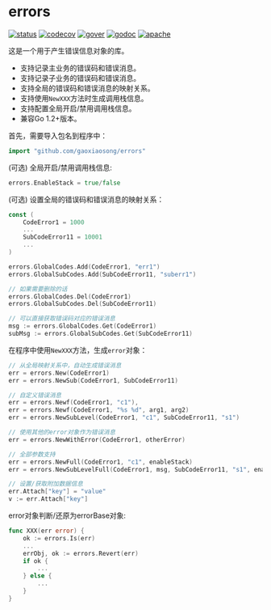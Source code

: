 # errors

[![status](https://github.com/gaoxiaosong/errors/actions/workflows/go.yml/badge.svg?branch=master)](https://github.com/gaoxiaosong/errors/actions/workflows/go.yml)
[![codecov](https://codecov.io/gh/gaoxiaosong/errors/branch/master/graph/badge.svg?token=AOXNUDXAS7)](https://codecov.io/gh/gaoxiaosong/errors)
[![gover](https://img.shields.io/badge/Go-v1.2+-blue)](https://go.dev/)
[![godoc](https://pkg.go.dev/badge/github.com/gaoxiaosong/errors?status.svg)](https://pkg.go.dev/github.com/gaoxiaosong/errors)
[![apache](https://img.shields.io/badge/License-Apache%202-blue.svg)](https://opensource.org/licenses/Apache-2.0)

这是一个用于产生错误信息对象的库。

* 支持记录主业务的错误码和错误消息。
* 支持记录子业务的错误码和错误消息。
* 支持全局的错误码和错误消息的映射关系。
* 支持使用`NewXXX`方法时生成调用栈信息。
* 支持配置全局开启/禁用调用栈信息。
* 兼容Go 1.2+版本。

首先，需要导入包名到程序中：

```go
import "github.com/gaoxiaosong/errors"
```

(可选) 全局开启/禁用调用栈信息:

```go
errors.EnableStack = true/false
```

(可选) 设置全局的错误码和错误消息的映射关系：

```go
const (
    CodeError1 = 1000
    ...
    SubCodeError11 = 10001
    ...
)

errors.GlobalCodes.Add(CodeError1, "err1")
errors.GlobalSubCodes.Add(SubCodeError11, "suberr1")

// 如果需要删除的话
errors.GlobalCodes.Del(CodeError1)
errors.GlobalSubCodes.Del(SubCodeError11)

// 可以直接获取错误码对应的错误消息
msg := errors.GlobalCodes.Get(CodeError1)
subMsg := errors.GlobalSubCodes.Get(SubCodeError11)
```

在程序中使用`NewXXX`方法，生成`error`对象：

```go
// 从全局映射关系中，自动生成错误消息
err = errors.New(CodeError1)
err = errors.NewSub(CodeError1, SubCodeError11)

// 自定义错误消息
err = errors.Newf(CodeError1, "c1"),
err = errors.Newf(CodeError1, "%s %d", arg1, arg2)
err = errors.NewSubLevel(CodeError1, "c1", SubCodeError11, "s1")

// 使用其他的error对象作为错误消息
err = errors.NewWithError(CodeError1, otherError)

// 全部参数支持
err = errors.NewFull(CodeError1, "c1", enableStack)
err = errors.NewSubLevelFull(CodeError1, msg, SubCodeError11, "s1", enableStack)

// 设置/获取附加数据信息
err.Attach["key"] = "value"
v := err.Attach["key"]
```

error对象判断/还原为errorBase对象:

```go
func XXX(err error) {
    ok := errors.Is(err)
    ...
    errObj, ok := errors.Revert(err)
    if ok {
        ...
    } else {
        ...
    }
}
```
